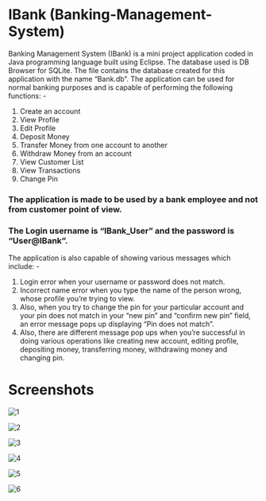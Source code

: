 # IBank (Banking-Management-System)
Banking Management System (IBank) is a mini project application coded in Java programming language built using Eclipse. The database used is DB Browser for SQLite. The file contains the database created for this application with the name “Bank.db”. The application can be used for normal banking purposes and is capable of performing the following functions: -
1)	Create an account
2)	View Profile
3)	Edit Profile
4)	Deposit Money
5)	Transfer Money from one account to another
6)	Withdraw Money from an account
7)	View Customer List
8)	View Transactions
9)	Change Pin

### The application is made to be used by a bank employee and not from customer point of view. 
### The Login username is “IBank_User” and the password is “User@IBank”. 
The application is also capable of showing various messages which include: -
1)	Login error when your username or password does not match.
2)	Incorrect name error when you type the name of the person wrong, whose profile you’re trying to view.
3)	Also, when you try to change the pin for your particular account and your pin does not match in your “new pin” and “confirm new pin” field, an error message pops up displaying “Pin does not match”.
4)	 Also, there are different message pop ups when you’re successful in doing various operations like creating new account, editing profile, depositing money, transferring money, withdrawing money and changing pin.

# Screenshots
![1](https://user-images.githubusercontent.com/32307505/40165723-59b157de-59da-11e8-9fe3-b6f94d27270e.jpg)

![2](https://user-images.githubusercontent.com/32307505/40165743-649a16d6-59da-11e8-893e-d1bc864473a8.jpg)

![3](https://user-images.githubusercontent.com/32307505/40165753-6c3cbe7a-59da-11e8-8c3a-7ac80d65bcb1.jpg)

![4](https://user-images.githubusercontent.com/32307505/40165763-757083f0-59da-11e8-8eee-ea73bf31669b.jpg)

![5](https://user-images.githubusercontent.com/32307505/40165776-7c2cfbe2-59da-11e8-9bdc-b5b6030984b8.jpg)

![6](https://user-images.githubusercontent.com/32307505/40165788-8416ecd2-59da-11e8-9f46-047800232781.jpg)
